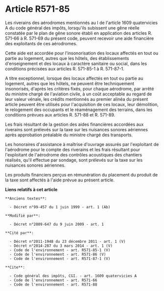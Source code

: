 # Article R571-85

Les riverains des aérodromes mentionnés au I de l'article 1609 quatervicies A du code général des impôts, lorsqu'ils
subissent une gêne réelle constatée par le plan de gêne sonore établi en application des articles R. 571-66 à R. 571-69 du
présent code, peuvent recevoir une aide financière des exploitants de ces aérodromes.

Cette aide est accordée pour l'insonorisation des locaux affectés en tout ou partie au logement, autres que les hôtels, des
établissements d'enseignement et des locaux à caractère sanitaire ou social, dans les conditions précisées aux articles R.
571-85-1 à R. 571-87-1.

A titre exceptionnel, lorsque des locaux affectés en tout ou partie au logement, autres que les hôtels, ne peuvent être
techniquement insonorisés, d'après les critères fixés, pour chaque aérodrome, par arrêté du ministre chargé de l'aviation
civile, à un coût acceptable au regard de leur valeur vénale, les crédits mentionnés au premier alinéa du présent article
peuvent être utilisés pour l'acquisition de ces locaux, leur démolition, le relogement des occupants et le réaménagement des
terrains, dans les conditions prévues aux articles R. 571-88 et R. 571-89.

Les frais résultant de la gestion des aides financières accordées aux riverains sont prélevés sur la taxe sur les nuisances
sonores aériennes après approbation préalable du ministre chargé des transports.

Les honoraires d'assistance à maîtrise d'ouvrage assurés par l'exploitant de l'aérodrome pour le compte des riverains et les
frais résultant pour l'exploitant de l'aérodrome des contrôles acoustiques des chantiers réalisés, qu'il effectue par
sondage, sont prélevés sur la taxe sur les nuisances sonores aériennes.

Les produits financiers perçus en rémunération du placement du produit de la taxe sont affectés à l'aide prévue au présent
article.

**Liens relatifs à cet article**

	**Anciens textes**:

	  - Décret n°99-457 du 1 juin 1999 - art. 1 (Ab)

	**Modifié par**:

	  - Décret n°2009-647 du 9 juin 2009 - art. 1

	**Cité par**:

	  - Décret n°2011-1948 du 23 décembre 2011 - art. 1 (V)
	  - Décret n°2014-287 du 3 mars 2014 - art. 1 (V)
	  - Code de l'environnement - art. R571-85-1 (V)
	  - Code de l'environnement - art. R571-86 (V)
	  - Code de l'environnement - art. R571-87-1 (V)

	**Cite**:

	  - Code général des impôts, CGI. - art. 1609 quatervicies A
	  - Code de l'environnement - art. R571-66
	  - Code de l'environnement - art. R571-88
